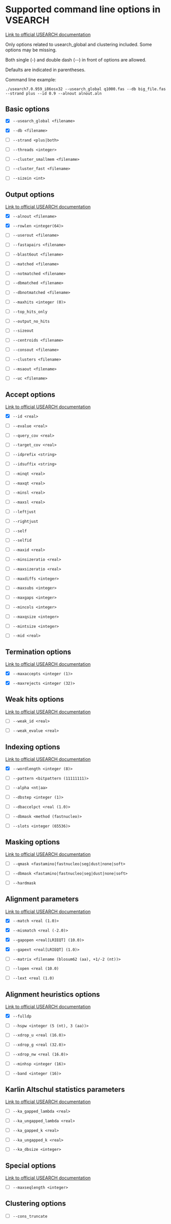 # Supported command line options in VSEARCH

[Link to official USEARCH documentation](http://www.drive5.com/usearch/manual/usearch_algo.html)

Only options related to usearch_global and clustering included. Some options may be missing.

Both single (-) and double dash (--) in front of options are allowed.

Defaults are indicated in parentheses.

Command line example:

	./usearch7.0.959_i86osx32 --usearch_global q1000.fas --db big_file.fas --strand plus --id 0.9 --alnout alnout.aln


## Basic options

- [x] `--usearch_global <filename>`

- [x] `--db <filename>`

- [ ] `--strand <plus|both>`

- [ ] `--threads <integer>`

- [ ] `--cluster_smallmem <filename>`

- [ ] `--cluster_fast <filename>`

- [ ] `--sizein <int>`


## Output options

[Link to official USEARCH documentation](http://www.drive5.com/usearch/manual/output_files.html)

- [x] `--alnout <filename>`

- [x] `--rowlen <integer(64)>`

- [ ] `--userout <filename>`

- [ ] `--fastapairs <filename>`

- [ ] `--blast6out <filename>`

- [ ] `--matched <filename>`

- [ ] `--notmatched <filename>`

- [ ] `--dbmatched <filename>`

- [ ] `--dbnotmatched <filename>`

- [ ] `--maxhits <integer (0)>`

- [ ] `--top_hits_only`

- [ ] `--output_no_hits`

- [ ] `--sizeout`

- [ ] `--centroids <filename>`

- [ ] `--consout <filename>`

- [ ] `--clusters <filename>`

- [ ] `--msaout <filename>`

- [ ] `--uc <filename>`


## Accept options

[Link to official USEARCH documentation](http://www.drive5.com/usearch/manual/accept_options.html)

- [x] `--id <real>`

- [ ] `--evalue <real>`

- [ ] `--query_cov <real>`

- [ ] `--target_cov <real>`

- [ ] `--idprefix <string>`

- [ ] `--idsuffix <string>`

- [ ] `--minqt <real>`

- [ ] `--maxqt <real>`

- [ ] `--minsl <real>`

- [ ] `--maxsl <real>`

- [ ] `--leftjust`

- [ ] `--rightjust`

- [ ] `--self`

- [ ] `--selfid`

- [ ] `--maxid <real>`

- [ ] `--minsizeratio <real>`

- [ ] `--maxsizeratio <real>`

- [ ] `--maxdiffs <integer>`

- [ ] `--maxsubs <integer>`

- [ ] `--maxgaps <integer>`

- [ ] `--mincols <integer>`

- [ ] `--maxqsize <integer>`

- [ ] `--mintsize <integer>`

- [ ] `--mid <real>`


## Termination options

[Link to official USEARCH documentation](http://www.drive5.com/usearch/manual/termination_options.html)

- [x] `--maxaccepts <integer (1)>`

- [x] `--maxrejects <integer (32)>`


## Weak hits options

[Link to official USEARCH documentation](http://www.drive5.com/usearch/manual/weak_hits.html)

- [ ] `--weak_id <real>`

- [ ] `--weak_evalue <real>`


## Indexing options

[Link to official USEARCH documentation](http://www.drive5.com/usearch/manual/indexing_options.html)

- [x] `--wordlength <integer (8)>`

- [ ] `--pattern <bitpattern (11111111)>`

- [ ] `--alpha <nt|aa>`

- [ ] `--dbstep <integer (1)>`

- [ ] `--dbaccelpct <real (1.0)>`

- [ ] `--dbmask <method (fastnucleo)>`

- [ ] `--slots <integer (65536)>`


## Masking options

[Link to official USEARCH documentation](http://www.drive5.com/usearch/manual/masking_options.html)

- [ ] `--qmask <fastamino|fastnucleo|seg|dust|none|soft>`

- [ ] `--dbmask <fastamino|fastnucleo|seg|dust|none|soft>`

- [ ] `--hardmask`


## Alignment parameters

[Link to official USEARCH documentation](http://www.drive5.com/usearch/manual/aln_params.html)

- [x] `--match <real (1.0)>`

- [x] `--mismatch <real (-2.0)>`

- [x] `--gapopen <real[LRIEQT] (10.0)>`

- [x] `--gapext <real[LRIEQT] (1.0)>`

- [ ] `--matrix <filename (blosum62 (aa), +1/-2 (nt))>`

- [ ] `--lopen <real (10.0)`

- [ ] `--lext <real (1.0)`


## Alignment heuristics options

[Link to official USEARCH documentation](http://www.drive5.com/usearch/manual/aln_heuristics.html)

- [x] `--fulldp`

- [ ] `--hspw <integer (5 (nt), 3 (aa))>`

- [ ] `--xdrop_u <real (16.0)>`

- [ ] `--xdrop_g <real (32.0)>`

- [ ] `--xdrop_nw <real (16.0)>`

- [ ] `--minhsp <integer (16)>`

- [ ] `--band <integer (16)>`


## Karlin Altschul statistics parameters

[Link to official USEARCH documentation](http://www.drive5.com/usearch/manual/karlin_altschul.html)

- [ ] `--ka_gapped_lambda <real>`

- [ ] `--ka_ungapped_lambda <real>`

- [ ] `--ka_gapped_k <real>`

- [ ] `--ka_ungapped_k <real>`

- [ ] `--ka_dbsize <integer>`


## Special options

[Link to official USEARCH documentation](http://www.drive5.com/usearch/manual/opt_maxseqlength.html)

- [ ] `--maxseqlength <integer>`


## Clustering options

- [ ] `--cons_truncate`
